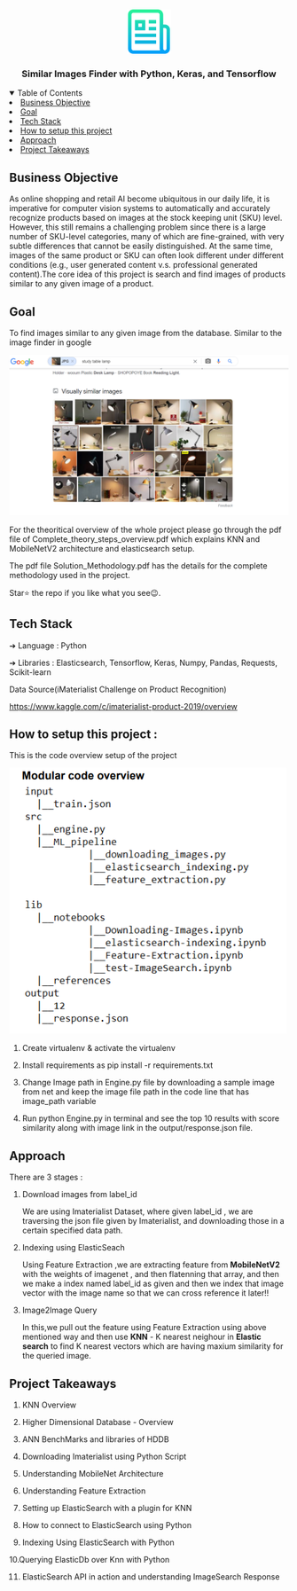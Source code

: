 
<!-- PROJECT LOGO -->
<br />
<p align="center">
  <a href="https://github.com/krishnakaushik25/Similar-Images-Finder">
    <img src="images/logo.png" alt="Logo" width="80" height="80">
  </a>

  <h3 align="center">Similar Images Finder with Python, Keras, and Tensorflow</h3>
</p>



<!-- TABLE OF CONTENTS -->
<details open="open">
  <summary>Table of Contents</summary>
    <li><a href="#Business Objective">Business Objective</a></li>
    <li><a href="#Goal">Goal</a></li>
    <li><a href="#Tech Stack">Tech Stack</a></li>
    <li><a href="#How to setup this project">How to setup this project</a></li>
    <li><a href="#Approach">Approach</a></li>
    <li><a href="#Project Takeaways">Project Takeaways</a></li>
  
  </ol>
</details>



## Business Objective

As online shopping and retail AI become ubiquitous in our daily life, it is imperative for computer vision systems to automatically and accurately recognize products based on images at the stock keeping unit (SKU) level. However, this still remains a challenging problem since there is a large number of SKU-level categories, many of which are fine-grained, with very subtle differences that cannot be easily distinguished. At the same time, images of the same product or SKU can often look different under different conditions (e.g., user generated content v.s. professional generated content).The core idea of this project is search and find images of  products similar to any given image of a product.

## Goal
To find images similar to any given image from the database. Similar to the image finder in google 


[![Product Name Screen Shot][product-screenshot]](https://www.linkpicture.com/q/google_similar_images.png)


For the theoritical overview of the whole project please go through the pdf file of Complete_theory_steps_overview.pdf which explains KNN and MobileNetV2 architecture and elasticsearch setup.

The pdf file Solution_Methodology.pdf has the details for the complete methodology used in the project.


Star⭐ the repo if you like what you see😉.


## Tech Stack
➔ Language : Python                                        
                                   
➔ Libraries : Elasticsearch, Tensorflow, Keras, Numpy, Pandas, Requests, Scikit-learn


Data Source(iMaterialist Challenge on Product Recognition) 

https://www.kaggle.com/c/imaterialist-product-2019/overview 


## How to setup this project :

This is the code overview setup of the project

[![Code overview Screen Shot][Code-overview]](https://www.linkpicture.com/q/code_overview.png)


1) Create virtualenv & activate the virtualenv 
  
2) Install requirements as pip install -r requirements.txt
  
3) Change Image path in Engine.py file by downloading a sample image from net and keep the image file path in the code line that has image_path variable
  
4) Run python Engine.py in terminal and see the top 10 results with score similarity along with image link in the output/response.json file.




## Approach

There are 3 stages :

1) Download images from label_id
                                                                   
    We are using Imaterialist Dataset, where given label_id , we are traversing the json file given by Imaterialist,
   and downloading those in a certain specified data path.
   
2) Indexing using ElasticSeach

    Using Feature Extraction ,we are extracting feature from **MobileNetV2** with the weights of imagenet ,
   and then flatenning that array, and then we make a index named label_id as given and then we index that image vector 
   with the image name so that we can cross reference it later!!
   
3) Image2Image Query

    In this,we pull out the feature using Feature Extraction using above mentioned way and then use **KNN** - K nearest neighour
    in **Elastic search** to find K nearest vectors which are having maxium similarity for the queried image.
   
## Project Takeaways
1. KNN Overview

2. Higher Dimensional Database - Overview

3. ANN BenchMarks and libraries of HDDB

4. Downloading Imaterialist using Python Script

5. Understanding MobileNet Architecture

6. Understanding Feature Extraction

7. Setting up ElasticSearch with a plugin for KNN

8. How to connect to ElasticSearch using Python

9. Indexing Using ElasticSearch with Python 
                                                                           
10.Querying ElasticDb over Knn with Python

11. ElasticSearch API in action and understanding ImageSearch Response
    
[product-screenshot]: images/google_similar_images.png

[Code-overview]: images/code_overview.png
